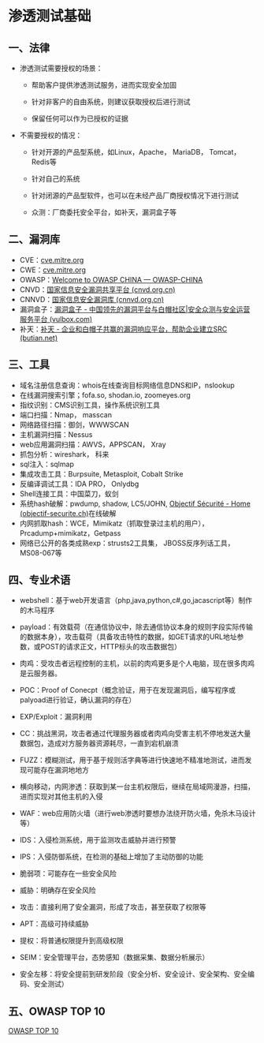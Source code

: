 # 渗透测试基础

## 一、法律

- 渗透测试需要授权的场景：

  - 帮助客户提供渗透测试服务，进而实现安全加固

  - 针对非客户的自由系统，则建议获取授权后进行测试

  - 保留任何可以作为已授权的证据

- 不需要授权的情况：

  - 针对开源的产品型系统，如Linux，Apache， MariaDB， Tomcat， Redis等

  - 针对自己的系统

  - 针对闭源的产品型软件，也可以在未经产品厂商授权情况下进行测试
  - 众测：厂商委托安全平台，如补天，漏洞盒子等

## 二、漏洞库

- CVE：[cve.mitre.org](https://cve.mitre.org/)
- CWE：[cve.mitre.org](https://cve.mitre.org/)
- OWASP：[Welcome to OWASP CHINA — OWASP-CHINA](http://www.owasp.org.cn/)
- CNVD：[国家信息安全漏洞共享平台 (cnvd.org.cn)](https://www.cnvd.org.cn/)
- CNNVD：[国家信息安全漏洞库 (cnnvd.org.cn)](https://www.cnnvd.org.cn/home/childHome)
- 漏洞盒子：[漏洞盒子 - 中国领先的漏洞平台与白帽社区|安全众测与安全运营服务平台 (vulbox.com)](https://www.vulbox.com/)
- 补天：[补天 - 企业和白帽子共赢的漏洞响应平台，帮助企业建立SRC (butian.net)](https://www.butian.net/)

## 三、工具

- 域名注册信息查询：whois在线查询目标网络信息DNS和IP，nslookup
- 在线漏洞搜索引擎；fofa.so, shodan.io, zoomeyes.org
- 指纹识别：CMS识别工具，操作系统识别工具
- 端口扫描：Nmap， masscan
- 网络路径扫描：御剑，WWWSCAN
- 主机漏洞扫描：Nessus
- web应用漏洞扫描：AWVS，APPSCAN， Xray
- 抓包分析：wireshark， 科来
- sql注入：sqlmap
- 集成攻击工具：Burpsuite, Metasploit, Cobalt Strike
- 反编译调试工具：IDA PRO， Onlydbg
- Shell连接工具：中国菜刀，蚁剑
- 系统hash破解：pwdump, shadow, LC5/JOHN, [Objectif Sécurité - Home (objectif-securite.ch)](https://objectif-securite.ch/en/)在线破解
- 内网抓取hash：WCE，Mimikatz（抓取登录过主机的用户），Prcadump+mimikatz，Getpass
- 网络已公开的各类成熟exp：strusts2工具集， JBOSS反序列话工具， MS08-067等

## 四、专业术语

- webshell：基于web开发语言（php,java,python,c#,go,jacascript等）制作的木马程序

- payload：有效载荷（在通信协议中，除去通信协议本身的规则字段实际传输的数据本身），攻击载荷（具备攻击特性的数据，如GET请求的URL地址参数，或POST的请求正文，HTTP标头的攻击数据包）

- 肉鸡：受攻击者远程控制的主机，以前的肉鸡更多是个人电脑，现在很多肉鸡是云服务器。
- POC：Proof of Conecpt（概念验证，用于在发现漏洞后，编写程序或palyoad进行验证，确认漏洞的存在）
- EXP/Exploit：漏洞利用
- CC：挑战黑洞，攻击者通过代理服务器或者肉鸡向受害主机不停地发送大量数据包，造成对方服务器资源耗尽，一直到宕机崩溃
- FUZZ：模糊测试，用于基于规则活字典等进行快速地不精准地测试，进而发现可能存在漏洞地地方
- 横向移动，内网渗透：获取到某一台主机权限后，继续在局域网漫游，扫描，进而实现对其他主机的入侵
- WAF：web应用防火墙（进行web渗透时要想办法绕开防火墙，免杀木马设计等）

- IDS：入侵检测系统，用于监测攻击威胁并进行预警
- IPS：入侵防御系统，在检测的基础上增加了主动防御的功能
- 脆弱项：可能存在一些安全风险
- 威胁：明确存在安全风险
- 攻击：直接利用了安全漏洞，形成了攻击，甚至获取了权限等
- APT：高级可持续威胁
- 提权：将普通权限提升到高级权限
- SEIM：安全管理平台，态势感知（数据采集、数据分析展示）
- 安全左移：将安全提前到研发阶段（安全分析、安全设计、安全架构、安全编码、安全测试）

## 五、OWASP TOP 10

[OWASP TOP 10](..\..\OWASP-TOP-10)